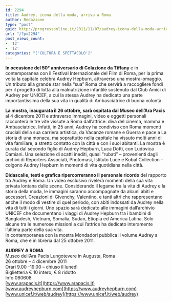 ```yaml
---
id: 2294
title: Audrey, icona della moda, arriva a Roma
author: Redazione
type: "post"
guid: http://progressonline.it/2011/11/07/audrey-icona-della-moda-arriva-a-roma/
url: "/?p=2294"
post_views_count:
- '12'
- '12'
categories: "['CULTURA E SPETTACOLO']"
---
```


**In occasione del 50° anniversario di Colazione da Tiffany** e in contemporanea con il Festival Internazionale del Film di Roma, per la prima volta la capitale celebra Audrey Hepburn, attraverso una mostra-omaggio. Un tributo alla grande star nella “sua” Roma che servirà a raccogliere fondi per il progetto di lotta alla malnutrizione infantile sostenuto dal Club Amici di Audrey per UNICEF, a cui la stessa Audrey ha dedicato una parte importantissima della sua vita in qualità di Ambasciatrice di buona volontà.

**La mostra, inaugurata il 26 ottobre, sarà ospitata dal Museo dell’Ara Pacis** al 4 dicembre 2011 e attraverso immagini, video e oggetti personali racconterà le tre vite vissute a Roma dall’attrice: diva del cinema, mamma e Ambasciatrice. Infatti, in 25 anni, Audrey ha condiviso con Roma momenti cruciali della sua carriera artistica, da Vacanze romane e Guerra e pace a La storia di una monaca, ma soprattutto nella capitale ha vissuto molti anni di vita familiare, a stretto contatto con la città e con i suoi abitanti. La mostra è curata dal secondo figlio di Audrey Hepburn, Luca Dotti, con Ludovica Damiani. Una selezione di scatti inediti, quasi “rubati” – provenienti dagli archivi di Reporters Associati, Photomasi, Istituto Luce e Kobal Collection – colgono Audrey Hepburn in momenti di vita quotidiana nella città.

**Didascalie, testi e grafica ripercorreranno il personale ricordo** del rapporto tra Audrey e Roma. Un video esclusivo rivelerà momenti della sua vita privata lontana dalle scene. Considerando il legame tra la vita di Audrey e la storia della moda, le immagini saranno accompagnate da alcuni abiti e accessori. Creazioni di Givenchy, Valentino, e tanti altri che rappresentano anche il modo di vestire di quel periodo, con abiti indossati da Audrey nella vita di tutti i giorni. Uno spazio sarà dedicato alle immagini dall’archivio UNICEF che documentano i viaggi di Audrey Hepburn tra i bambini di Bangladesh, Vietnam, Somalia, Sudan, Etiopia ed America Latina. Solo alcune tra le numerose missioni a cui l’attrice ha dedicato interamente l’ultima parte della sua vita.  
In contemporanea con la mostra Mondadori pubblica il volume Audrey a Roma, che è in libreria dal 25 ottobre 2011.

**AUDREY A ROMA**  
Museo dell’Ara Pacis Lungotevere in Augusta, Roma  
26 ottobre – 4 dicembre 2011  
Orari 9.00 -19.00 – chiuso il lunedì  
Biglietteria € 10 intero; € 8 ridotto   
Info 060608   
[www.arapacis.it](https://www.arapacis.it)  
[www.audreyhepburn.com](https://www.audreyhepburn.com)  
[www.unicef.it/web/audrey](https://www.unicef.it/web/audrey)